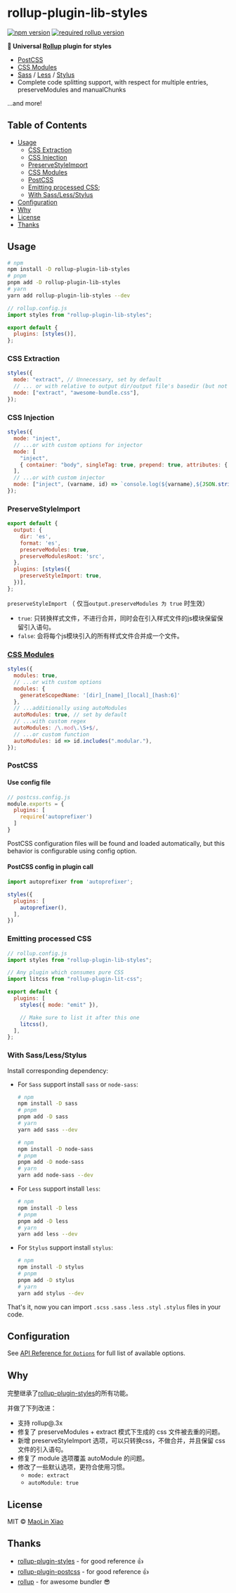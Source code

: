 # rollup-plugin-lib-styles

[![npm version](https://img.shields.io/npm/v/rollup-plugin-lib-styles)](https://www.npmjs.com/package/rollup-plugin-lib-styles)
[![required rollup version](https://img.shields.io/npm/dependency-version/rollup-plugin-lib-styles/peer/rollup)](https://www.npmjs.com/package/rollup)
<!-- [![monthly downloads count](https://img.shields.io/npm/dm/rollup-plugin-lib-styles)](https://www.npmjs.com/package/rollup-plugin-lib-styles) -->
<!-- [![build status](https://github.com/mlxiao93/rollup-plugin-lib-styles/workflows/CI/badge.svg)](https://github.com/mlxiao93/rollup-plugin-lib-styles/actions?query=workflow%3ACI) -->
<!-- [![code coverage](https://codecov.io/gh/mlxiao93/rollup-plugin-lib-styles/branch/main/graph/badge.svg)](https://codecov.io/gh/mlxiao93/rollup-plugin-lib-styles)
[![license](https://img.shields.io/github/license/mlxiao93/rollup-plugin-lib-styles)](./LICENSE) -->
<!-- [![financial contributors](https://opencollective.com/rollup-plugin-lib-styles/tiers/badge.svg)](https://opencollective.com/rollup-plugin-lib-styles) -->

**🎨 Universal [Rollup](https://github.com/rollup/rollup) plugin for styles**

- [PostCSS](https://github.com/postcss/postcss)
- [CSS Modules](https://github.com/css-modules/css-modules)
- [Sass](https://github.com/sass/dart-sass) / [Less](https://github.com/less/less.js) / [Stylus](https://github.com/stylus/stylus)
- Complete code splitting support, with respect for multiple entries, preserveModules and manualChunks

...and more!

## Table of Contents

- [Usage](#usage)
  - [CSS Extraction](#css-extraction)
  - [CSS Injection](#css-injection)
  - [PreserveStyleImport](#preservestyleimport)
  - [CSS Modules](#css-modules)
  - [PostCSS](#postcss)
  - [Emitting processed CSS](#emitting-processed-css);
  - [With Sass/Less/Stylus](#with-sasslessstylus)
- [Configuration](#configuration)
- [Why](#why)
- [License](#license)
- [Thanks](#thanks)

## Usage

```bash
# npm
npm install -D rollup-plugin-lib-styles
# pnpm
pnpm add -D rollup-plugin-lib-styles
# yarn
yarn add rollup-plugin-lib-styles --dev
```

```js
// rollup.config.js
import styles from "rollup-plugin-lib-styles";

export default {
  plugins: [styles()],
};
```

### CSS Extraction

```js
styles({
  mode: "extract", // Unnecessary, set by default
  // ... or with relative to output dir/output file's basedir (but not outside of it)
  mode: ["extract", "awesome-bundle.css"],
});
```

### CSS Injection

```js
styles({
  mode: "inject",
  // ...or with custom options for injector
  mode: [
    "inject",
    { container: "body", singleTag: true, prepend: true, attributes: { id: "global" } },
  ],
  // ...or with custom injector
  mode: ["inject", (varname, id) => `console.log(${varname},${JSON.stringify(id)})`],
});
```

### PreserveStyleImport

```js
export default {
  output: {
    dir: 'es', 
    format: 'es',
    preserveModules: true,
    preserveModulesRoot: 'src',
  },
  plugins: [styles({
    preserveStyleImport: true,
  })],
};
```

`preserveStyleImport` （ 仅当`output.preserveModules 为 true` 时生效）

- `true`: 只转换样式文件，不进行合并，同时会在引入样式文件的js模块保留保留引入语句。
- `false`: 会将每个js模块引入的所有样式文件合并成一个文件。

### [CSS Modules](https://github.com/css-modules/css-modules)

```js
styles({
  modules: true,
  // ...or with custom options
  modules: {
    generateScopedName: '[dir]_[name]_[local]_[hash:6]'
  },
  // ...additionally using autoModules
  autoModules: true, // set by default
  // ...with custom regex
  autoModules: /\.mod\.\S+$/,
  // ...or custom function
  autoModules: id => id.includes(".modular."),
});
```

### PostCSS

#### Use config file

```js
// postcss.config.js
module.exports = {
  plugins: [
    require('autoprefixer')
  ]
}
```

PostCSS configuration files will be found and loaded automatically, but this behavior is configurable using config option.

#### PostCSS config in plugin call

```js
import autoprefixer from 'autoprefixer';

styles({
  plugins: [
    autoprefixer(),
  ],
})
```

### Emitting processed CSS

```js
// rollup.config.js
import styles from "rollup-plugin-lib-styles";

// Any plugin which consumes pure CSS
import litcss from "rollup-plugin-lit-css";

export default {
  plugins: [
    styles({ mode: "emit" }),

    // Make sure to list it after this one
    litcss(),
  ],
};
```

### With Sass/Less/Stylus

Install corresponding dependency:

- For `Sass` support install `sass` or `node-sass`:

  ```bash
  # npm
  npm install -D sass
  # pnpm
  pnpm add -D sass
  # yarn
  yarn add sass --dev
  ```

  ```bash
  # npm
  npm install -D node-sass
  # pnpm
  pnpm add -D node-sass
  # yarn
  yarn add node-sass --dev
  ```

- For `Less` support install `less`:

  ```bash
  # npm
  npm install -D less
  # pnpm
  pnpm add -D less
  # yarn
  yarn add less --dev
  ```

- For `Stylus` support install `stylus`:

  ```bash
  # npm
  npm install -D stylus
  # pnpm
  pnpm add -D stylus
  # yarn
  yarn add stylus --dev
  ```

That's it, now you can import `.scss` `.sass` `.less` `.styl` `.stylus` files in your code.

## Configuration

See [API Reference for `Options`](https://mlxiao93.github.io/rollup-plugin-lib-styles/interfaces/types.Options.html) for full list of available options.

## Why

完整继承了[rollup-plugin-styles](https://github.com/Anidetrix/rollup-plugin-styles)的所有功能。

并做了下列改进：

- 支持 rollup@.3x
- 修复了 preserveModules + extract 模式下生成的 css 文件被去重的问题。
- 新增 preserveStyleImport 选项，可以只转换css，不做合并，并且保留 css 文件的引入语句。
- 修复了 module 选项覆盖 autoModule 的问题。
- 修改了一些默认选项，更符合使用习惯。
  - `mode: extract`
  - `autoModule: true`

## License

MIT &copy; [MaoLin Xiao](https://github.com/mlxiao93)

## Thanks

- [rollup-plugin-styles](https://github.com/Anidetrix/rollup-plugin-styles) - for good reference 👍
- [rollup-plugin-postcss](https://github.com/egoist/rollup-plugin-postcss) - for good reference 👍
- [rollup](https://github.com/rollup/rollup) - for awesome bundler 😎
